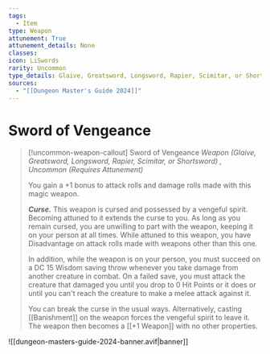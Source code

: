 ```yaml
---
tags:
  - Item
type: Weapon
attunement: True
attunement_details: None
classes:
icon: LiSwords
rarity: Uncommon
type_details: Glaive, Greatsword, Longsword, Rapier, Scimitar, or Shortsword
sources: 
  - "[[Dungeon Master's Guide 2024]]"
---
```

# Sword of Vengeance
>[!uncommon-weapon-callout] Sword of Vengeance
>_Weapon (Glaive, Greatsword, Longsword, Rapier, Scimitar, or Shortsword) , Uncommon (Requires Attunement)_
>
>You gain a +1 bonus to attack rolls and damage rolls made with this magic weapon.
>
>**_Curse._** This weapon is cursed and possessed by a vengeful spirit. Becoming attuned to it extends the curse to you. As long as you remain cursed, you are unwilling to part with the weapon, keeping it on your person at all times. While attuned to this weapon, you have Disadvantage on attack rolls made with weapons other than this one.
>
>In addition, while the weapon is on your person, you must succeed on a DC 15 Wisdom saving throw whenever you take damage from another creature in combat. On a failed save, you must attack the creature that damaged you until you drop to 0 Hit Points or it does or until you can't reach the creature to make a melee attack against it.
>
>You can break the curse in the usual ways. Alternatively, casting [[Banishment]] on the weapon forces the vengeful spirit to leave it. The weapon then becomes a [[+1 Weapon]] with no other properties.
>


![[dungeon-masters-guide-2024-banner.avif|banner]]